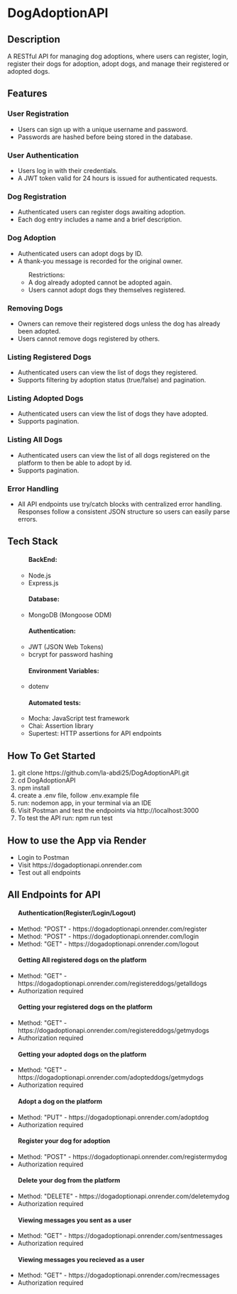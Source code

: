 # DogAdoptionAPI

<h2>Description</h2>
<p>A RESTful API for managing dog adoptions, where users can register, login, register their dogs for adoption, adopt dogs, and manage their registered or adopted dogs.</p>

<h2>Features</h2>
<h3>User Registration</h3>
<ul>
  <li>Users can sign up with a unique username and password.</li>
  <li>Passwords are hashed before being stored in the database.</li>
</ul>

<h3>User Authentication</h3>
<ul>
  <li>Users log in with their credentials.</li>
  <li>A JWT token valid for 24 hours is issued for authenticated requests.</li>
</ul>


<h3>Dog Registration</h3>
<ul>
  <li>Authenticated users can register dogs awaiting adoption.</li>
  <li>Each dog entry includes a name and a brief description.</li>
</ul>


<h3>Dog Adoption</h3>
<ul>
  <li>Authenticated users can adopt dogs by ID.</li>
  <li>A thank-you message is recorded for the original owner.</li>
  <ul>Restrictions:
    <li>A dog already adopted cannot be adopted again.</li>
    <li>Users cannot adopt dogs they themselves registered.</li>
  </ul>
</ul>


<h3>Removing Dogs</h3>
<ul>
  <li>Owners can remove their registered dogs unless the dog has already been adopted.</li>
  <li>Users cannot remove dogs registered by others.</li>
</ul>


<h3>Listing Registered Dogs</h3>
<ul>
  <li>Authenticated users can view the list of dogs they registered.</li>
  <li>Supports filtering by adoption status (true/false) and pagination.</li>
</ul>

<h3>Listing Adopted Dogs</h3>
<ul>
  <li>Authenticated users can view the list of dogs they have adopted.</li>
  <li>Supports pagination.</li>
</ul>

<h3>Listing All Dogs</h3>
<ul>
  <li>Authenticated users can view the list of all dogs registered on the platform to then be able to adopt by id.</li>
  <li>Supports pagination.</li>
</ul>

<h3>Error Handling</h3>
<ul>
  <li>All API endpoints use try/catch blocks with centralized error handling. Responses follow a consistent JSON structure so users can easily parse errors.</li>
</ul>

<h2>Tech Stack</h2>
<ul>
  <ul>
    <h4>BackEnd:</h4>
    <li>Node.js</li>
    <li>Express.js</li>
  </ul>
   <ul>
    <h4>Database:</h4>
    <li>MongoDB (Mongoose ODM)</li>
  </ul>
  <ul>
    <h4>Authentication:</h4>
    <li>JWT (JSON Web Tokens)</li>
    <li>bcrypt for password hashing</li>
  </ul>
  <ul>
    <h4>Environment Variables:</h4>
    <li>dotenv</li>
  </ul>
  <ul>
    <h4>Automated tests:</h4>
    <li>Mocha: JavaScript test framework</li>
    <li>Chai: Assertion library</li>
    <li>Supertest: HTTP assertions for API endpoints</li>
  </ul>
</ul>
  
<h2>How To Get Started</h2>
<ol>
  <li>git clone https://github.com/la-abdi25/DogAdoptionAPI.git</li>
  <li>cd DogAdoptionAPI</li>
  <li>npm install</li>
  <li>create a .env file, follow .env.example file</li>
  <li>run: nodemon app, in your terminal via an IDE</li>
  <li>Visit Postman and test the endpoints via http://localhost:3000</li>
  <li>To test the API run: npm run test</li>
</ol>

<h2>How to use the App via Render</h2>
<ul>
  <li>Login to Postman</li>
  <li>Visit https://dogadoptionapi.onrender.com</li>
  <li>Test out all endpoints</li>
</ul>

<h2>All Endpoints for API</h2>
<ul>
  <h4>Authentication(Register/Login/Logout)</h4>
  <li>Method: "POST" - https://dogadoptionapi.onrender.com/register</li>
  <li>Method: "POST" - https://dogadoptionapi.onrender.com/login</li>
  <li>Method: "GET" - https://dogadoptionapi.onrender.com/logout</li>
</ul>
<ul>
  <h4>Getting All registered dogs on the platform</h4>
  <li>Method: "GET" - https://dogadoptionapi.onrender.com/registereddogs/getalldogs</li>
  <li>Authorization required</li>
</ul>
<ul>
  <h4>Getting your registered dogs on the platform</h4>
  <li>Method: "GET" - https://dogadoptionapi.onrender.com/registereddogs/getmydogs</li>
  <li>Authorization required</li>
</ul>
<ul>
  <h4>Getting your adopted dogs on the platform</h4>
  <li>Method: "GET" - https://dogadoptionapi.onrender.com/adopteddogs/getmydogs</li>
  <li>Authorization required</li>
</ul>
<ul>
  <h4>Adopt a dog on the platform</h4>
  <li>Method: "PUT" - https://dogadoptionapi.onrender.com/adoptdog</li>
  <li>Authorization required</li>
</ul>
<ul>
  <h4>Register your dog for adoption</h4>
  <li>Method: "POST" - https://dogadoptionapi.onrender.com/registermydog</li>
  <li>Authorization required</li>
</ul>
<ul>
  <h4>Delete your dog from the platform</h4>
  <li>Method: "DELETE" - https://dogadoptionapi.onrender.com/deletemydog</li>
  <li>Authorization required</li>
</ul>
<ul>
  <h4>Viewing messages you sent as a user </h4>
  <li>Method: "GET" - https://dogadoptionapi.onrender.com/sentmessages</li>
  <li>Authorization required</li>
</ul>
<ul>
  <h4>Viewing messages you recieved as a user </h4>
  <li>Method: "GET" - https://dogadoptionapi.onrender.com/recmessages</li>
  <li>Authorization required</li>
</ul>



